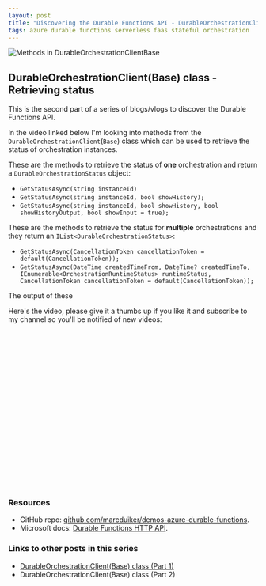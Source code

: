 ```yaml
---
layout: post
title: "Discovering the Durable Functions API - DurableOrchestrationClient (part 2)"
tags: azure durable functions serverless faas stateful orchestration
---
```


<img class="u-max-full-width" itemprop="image" src="{{ site.url }}/assets/2019/02/10/DurableOrchestrationClientBase2_900.png" alt="Methods in DurableOrchestrationClientBase">

## DurableOrchestrationClient(Base) class - Retrieving status

This is the second part of a series of blogs/vlogs to discover the Durable Functions API.

<!--more-->

In the video linked below I'm looking into methods from the  `DurableOrchestrationClient`(`Base`) class which can be used to retrieve the status of orchestration instances.

These are the methods to retrieve the status of __one__ orchestration and return a `DurableOrchestrationStatus` object: 
- `GetStatusAsync(string instanceId)`
- `GetStatusAsync(string instanceId, bool showHistory);`
- `GetStatusAsync(string instanceId, bool showHistory, bool showHistoryOutput, bool showInput = true);`

These are the methods to retrieve the status for __multiple__ orchestrations and they return an `IList<DurableOrchestrationStatus>`:
- `GetStatusAsync(CancellationToken cancellationToken = default(CancellationToken));`
- `GetStatusAsync(DateTime createdTimeFrom, DateTime? createdTimeTo, IEnumerable<OrchestrationRuntimeStatus> runtimeStatus, CancellationToken cancellationToken = default(CancellationToken));`

The output of these

Here's the video, please give it a thumbs up if you like it and subscribe to my channel so you'll be notified of new videos:

<iframe width="560" height="315" src="" frameborder="0" allow="autoplay; encrypted-media" allowfullscreen></iframe>

### Resources

- GitHub repo: [github.com/marcduiker/demos-azure-durable-functions](https://github.com/marcduiker/demos-azure-durable-functions).
- Microsoft docs: [Durable Functions HTTP API](https://docs.microsoft.com/en-us/azure/azure-functions/durable/durable-functions-http-api).

### Links to other posts in this series

- [DurableOrchestrationClient(Base) class (Part 1)](/2019/01/07/durable-functions-api-durableorchestrationclient-1.html)
- DurableOrchestrationClient(Base) class (Part 2)
